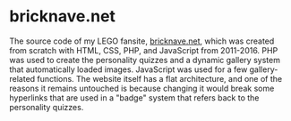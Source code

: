 # bricknave.net
The source code of my LEGO fansite, [bricknave.net](http://www.bricknave.net), which was created from scratch with HTML, CSS, PHP, and JavaScript from 2011-2016. PHP was used to create the personality quizzes and a dynamic gallery system that automatically loaded images. JavaScript was used for a few gallery-related functions. The website itself has a flat architecture, and one of the reasons it remains untouched is
because changing it would break some hyperlinks that are used in a "badge" system that refers back to the personality quizzes.

